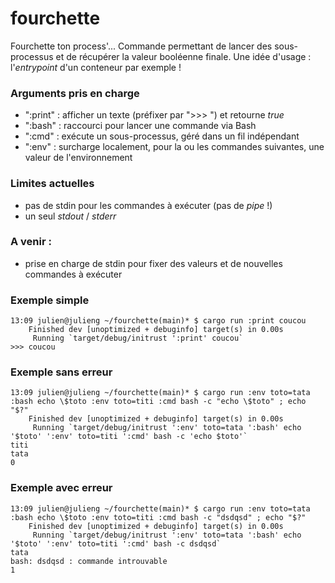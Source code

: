 # fourchette

Fourchette ton process'... Commande permettant de lancer des sous-processus et de récupérer la valeur booléenne finale. Une idée d'usage : l'*entrypoint* d'un conteneur par exemple ! 

### Arguments pris en charge 

- ":print" : afficher un texte (préfixer par ">>> ") et retourne *true*
- ":bash" : raccourci pour lancer une commande via Bash 
- ":cmd" : exécute un sous-processus, géré dans un fil indépendant 
- ":env" : surcharge localement, pour la ou les commandes suivantes, une valeur de l'environnement 

### Limites actuelles 

- pas de stdin pour les commandes à exécuter (pas de *pipe* !)
- un seul *stdout* / *stderr* 

### A venir : 

- prise en charge de stdin pour fixer des valeurs et de nouvelles commandes à exécuter 

### Exemple simple 

	13:09 julien@julieng ~/fourchette(main)* $ cargo run :print coucou 
	    Finished dev [unoptimized + debuginfo] target(s) in 0.00s
	     Running `target/debug/initrust ':print' coucou`
	>>> coucou 

### Exemple sans erreur 

	13:09 julien@julieng ~/fourchette(main)* $ cargo run :env toto=tata :bash echo \$toto :env toto=titi :cmd bash -c "echo \$toto" ; echo "$?"
	    Finished dev [unoptimized + debuginfo] target(s) in 0.00s
	     Running `target/debug/initrust ':env' toto=tata ':bash' echo '$toto' ':env' toto=titi ':cmd' bash -c 'echo $toto'`
	titi
	tata
	0

### Exemple avec erreur 

	13:09 julien@julieng ~/fourchette(main)* $ cargo run :env toto=tata :bash echo \$toto :env toto=titi :cmd bash -c "dsdqsd" ; echo "$?"
	    Finished dev [unoptimized + debuginfo] target(s) in 0.00s
	     Running `target/debug/initrust ':env' toto=tata ':bash' echo '$toto' ':env' toto=titi ':cmd' bash -c dsdqsd`
	tata
	bash: dsdqsd : commande introuvable
	1


